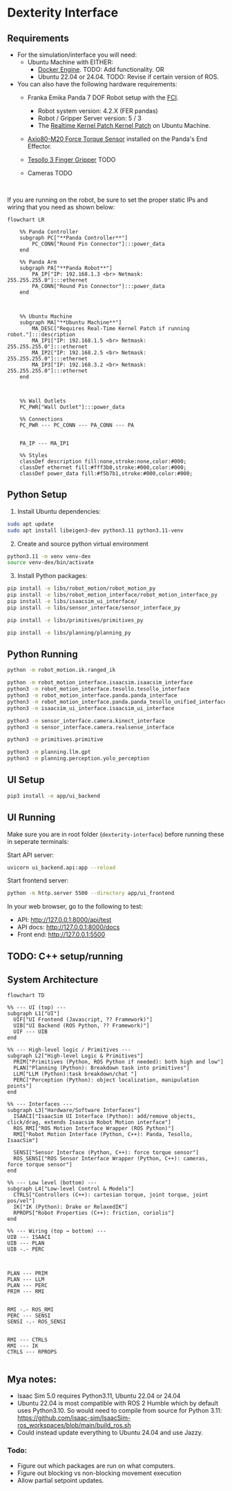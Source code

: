 # Dexterity Interface

## Requirements
* For the simulation/interface you will need:
    * Ubuntu Machine  with EITHER:
        * [Docker Engine](https://docs.docker.com/engine/install/). TODO: Add functionality.
        OR
        * Ubuntu 22.04 or 24.04. TODO: Revise if certain version of ROS.
* You can also have the following hardware requirements:
    * Franka Emika Panda 7 DOF Robot setup with the [FCI](https://frankaemika.github.io/docs/getting_started.html).
        * Robot system version: 4.2.X (FER pandas)
        * Robot / Gripper Server version: 5 / 3
        * The [Realtime Kernel Patch Kernel Patch](https://frankaemika.github.io/docs/installation_linux.html#setting-up-the-real-time-kernel) on Ubuntu Machine.

    * [Axio80-M20 Force Torque Sensor](https://www.ati-ia.com/products/ft/ft_models.aspx?id=Axia80-M20) installed on the Panda's End Effector.
    * [Tesollo 3 Finger Gripper]() TODO
    * Cameras TODO




<br>

If you are running on the robot, be sure to set the proper static IPs and wiring that you need as shown below:

```mermaid
flowchart LR

    %% Panda Controller
    subgraph PC["**Panda Controller**"]
        PC_CONN["Round Pin Connector"]:::power_data
    end

    %% Panda Arm
    subgraph PA["**Panda Robot**"]
        PA_IP["IP: 192.168.1.3 <br> Netmask: 255.255.255.0"]:::ethernet
        PA_CONN["Round Pin Connector"]:::power_data
    end



    %% Ubuntu Machine
    subgraph MA["**Ubuntu Machine**"]
        MA_DESC["Requires Real-Time Kernel Patch if running robot."]:::description
        MA_IP1["IP: 192.168.1.5 <br> Netmask: 255.255.255.0"]:::ethernet
        MA_IP2["IP: 192.168.2.5 <br> Netmask: 255.255.255.0"]:::ethernet
        MA_IP3["IP: 192.168.3.2 <br> Netmask: 255.255.255.0"]:::ethernet
    end



    %% Wall Outlets
    PC_PWR["Wall Outlet"]:::power_data

    %% Connections
    PC_PWR --- PC_CONN --- PA_CONN --- PA
    

    PA_IP --- MA_IP1

    %% Styles
    classDef description fill:none,stroke:none,color:#000;
    classDef ethernet fill:#fff3b0,stroke:#000,color:#000;
    classDef power_data fill:#f5b7b1,stroke:#000,color:#000;
```


## Python Setup
1. Install Ubuntu dependencies:
```bash
sudo apt update
sudo apt install libeigen3-dev python3.11 python3.11-venv
```

2. Create and source python virtual environment
```bash
python3.11 -m venv venv-dex
source venv-dex/bin/activate
```

3. Install Python packages:
```bash
pip install -e libs/robot_motion/robot_motion_py
pip install -e libs/robot_motion_interface/robot_motion_interface_py
pip install -e libs/isaacsim_ui_interface/
pip install -e libs/sensor_interface/sensor_interface_py

pip install -e libs/primitives/primitives_py

pip install -e libs/planning/planning_py
```

## Python Running
```bash
python -m robot_motion.ik.ranged_ik

python -m robot_motion_interface.isaacsim.isaacsim_interface
python3 -m robot_motion_interface.tesollo.tesollo_interface
python3 -m robot_motion_interface.panda.panda_interface
python3 -m robot_motion_interface.panda.panda_tesollo_unified_interface
python3 -m isaacsim_ui_interface.isaacsim_ui_interface

python3 -m sensor_interface.camera.kinect_interface
python3 -m sensor_interface.camera.realsense_interface

python3 -m primitives.primitive

python3 -m planning.llm.gpt
python3 -m planning.perception.yolo_perception
```

## UI Setup

```bash
pip3 install -e app/ui_backend
```
##  UI Running
Make sure you are in root folder (`dexterity-interface`) before running these in seperate terminals:

Start API server:
```bash
uvicorn ui_backend.api:app --reload
```

Start frontend server:
```bash
python -m http.server 5500 --directory app/ui_frontend
```

In your web browser, go to the following to test:
* API: http://127.0.0.1:8000/api/test
* API docs: http://127.0.0.1:8000/docs
* Front end: http://127.0.0.1:5500

## TODO: C++ setup/running

## System Architecture
```mermaid
flowchart TD

%% --- UI (top) ---
subgraph L1["UI"]
  UIF["UI Frontend (Javascript, ?? Framework)"]
  UIB["UI Backend (ROS Python, ?? Framework)"]
  UIF --- UIB
end

%% --- High-level logic / Primitives ---
subgraph L2["High-level Logic & Primitives"]
  PRIM["Primitives (Python, ROS Python if needed): both high and low"]
  PLAN["Planning (Python): Breakdown task into primitives"]
  LLM["LLM (Python):task breakdown/chat "]
  PERC["Perception (Python): object localization, manipulation points"]
end

%% --- Interfaces ---
subgraph L3["Hardware/Software Interfaces"]
  ISAACI["IsaacSim UI Interface (Python): add/remove objects, click/drag, extends Isaacsim Robot Motion interface"]
  ROS_RMI["ROS Motion Interface Wrapper (ROS Python)"]
  RMI["Robot Motion Interface (Python, C++): Panda, Tesollo, IsaacSim"]

  SENSI["Sensor Interface (Python, C++): force torque sensor"]
  ROS_SENSI["ROS Sensor Interface Wrapper (Python, C++): cameras, force torque sensor"]
end

%% --- Low level (bottom) ---
subgraph L4["Low-level Control & Models"]
  CTRLS["Controllers (C++): cartesian torque, joint torque, joint pos/vel"]
  IK["IK (Python): Drake or RelaxedIK"]
  RPROPS["Robot Properties (C++): friction, coriolis"]
end

%% --- Wiring (top → bottom) ---
UIB --- ISAACI
UIB --- PLAN
UIB -.- PERC



PLAN --- PRIM
PLAN --- LLM
PLAN --- PERC
PRIM --- RMI


RMI -.- ROS_RMI
PERC --- SENSI
SENSI -.- ROS_SENSI


RMI --- CTRLS
RMI --- IK
CTRLS --- RPROPS


```


## Mya notes:
* Isaac Sim 5.0 requires Python3.11, Ubuntu 22.04 or 24.04
* Ubuntu 22.04 is most compatible with ROS 2 Humble which by default uses Python3.10. So would need to compile from source for Python 3.11: https://github.com/isaac-sim/IsaacSim-ros_workspaces/blob/main/build_ros.sh
* Could instead update everything to Ubuntu 24.04 and use Jazzy.

### Todo:
* Figure out which packages are run on what computers.
* Figure out blocking vs non-blocking movement execution
* Allow partial setpoint updates.